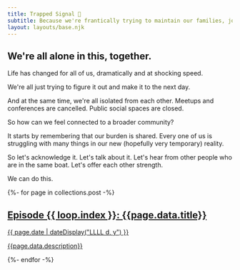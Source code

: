 ```yaml
---
title: Trapped Signal 📶
subtitle: Because we're frantically trying to maintain our families, jobs, and servers while stuck at home and there’s a zombie apocalypse outside.
layout: layouts/base.njk
---
```


## We're all alone in this, together.

Life has changed for all of us, dramatically and at shocking speed.

We're all just trying to figure it out and make it to the next day.

And at the same time, we're all isolated from each other. Meetups and conferences are cancelled. Public social spaces are closed.

So how can we feel connected to a broader community?

It starts by remembering that our burden is shared. Every one of us is struggling with many things in our new (hopefully very temporary) reality.

So let's acknowledge it. Let's talk about it. Let's hear from other people who are in the same boat. Let's offer each other strength.

<p>We can do this.</p>


{%- for page in collections.post -%}
<a href="{{ page.url }}">
  <div>
    <h2>Episode {{ loop.index }}: {{page.data.title}}</h2><time datetime="{{ page.date }}">{{ page.date | dateDisplay("LLLL d, y") }}</time>
    <p>{{page.data.description}}</p>
  </div>
</a>
{%- endfor -%}
